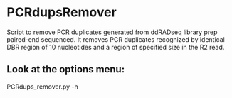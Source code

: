 # PCRdupsRemover
Script to remove PCR duplicates generated from ddRADseq library prep paired-end sequenced. It removes PCR duplicates recognized by identical DBR region of 10 nucleotides and a region of specified size in the R2 read.
## Look at the options menu:
PCRdups_remover.py -h

